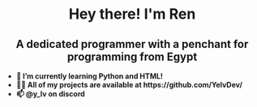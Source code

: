 <h1 align="center"> Hey there! I'm Ren </h1>
<h2 align="center"> A dedicated programmer with a penchant for programming from Egypt </h2>

<p><strong>
<ul>
<li>🌱 I’m currently learning Python and HTML!</li> 
  
<li>👨‍💻 All of my projects are available at https://github.com/YelvDev/</li>
  
<li>📫 @y_lv on discord </li>
</ul>  


</strong>
